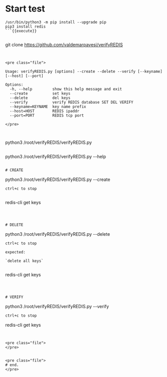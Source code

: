 
# Start test


```
/usr/bin/python3 -m pip install --upgrade pip
pip3 install redis
```{{execute}}


```
git clone https://github.com/valdemarpavesi/verifyREDIS
```{{execute}}


<pre class="file">

Usage: verifyREDIS.py [options] --create --delete --verify [--keyname] [--host] [--port] 

Options:
  -h, --help         show this help message and exit
  --create           set keys
  --delete           del keys
  --verify           verify REDIS database SET DEL VERIFY
  --keyname=KEYNAME  key name prefix
  --host=HOST        REDIS ipaddr
  --port=PORT        REDIS tcp port

</pre>
 


```
python3 /root/verifyREDIS/verifyREDIS.py
```{{execute}}

```
python3 /root/verifyREDIS/verifyREDIS.py --help
```{{execute}}

# CREATE
```
python3 /root/verifyREDIS/verifyREDIS.py --create
```{{execute}}
ctrl+c to stop


```
redis-cli get keys
```{{execute}}



# DELETE
```
python3 /root/verifyREDIS/verifyREDIS.py --delete
```{{execute}}
ctrl+c to stop

expected:

`delete all keys`


```
redis-cli get keys
```{{execute}}



# VERIFY
```
python3 /root/verifyREDIS/verifyREDIS.py --verify
```{{execute}}
ctrl+c to stop

```
redis-cli get keys
```{{execute}}


<pre class="file">
</pre>


<pre class="file">
# end.
</pre>

